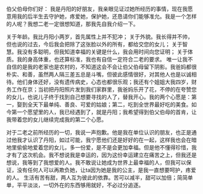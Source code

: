 
伯父伯母你们好：
我是丹阳的好朋友，我亲眼见证过她所经历的事情，现在我愿意用我的后半生去守护她，疼爱她，保护她，还恳请你们能够准允。我是一个怎样的人呢？我想二老一定很想知道，那我先自我介绍一下。

关于年龄。我比丹阳小两岁，首先属性上并不犯冲；
关于外貌。我长得并不帅，但也说的过去，今后我会把除了这张脸以外的所有，都给交您的女儿；
关于智慧。我没有多聪明，但我知道幸福的关键是什么，我会用时间向您证明；
关于体质。我的身高体重，也还算标准，我也有自信一定符合二老的要求。
唯一让我不自信的是我的老家也是农村的，不知道这会不会让伯父伯母留下阴影。我爸妈都很朴实、和善，虽然两人隔三差五总是斗嘴，但彼此感情很好，对其他人也是以诚相待。他们身体还好，没有遗传病史，心态也都很乐观；我还有个姐姐大我四岁，财务工作在京；当初把丹阳照片发到我们家群里，我爸妈乐开了花，不停的在夸赞您的女儿，也说儿子终于找到自己想要寻找的人了，替我开心。我的两个心愿是：第一，娶到全天下最单纯、善良、可爱的姑娘；第二，吃到全世界最好吃的美食。如今第一个愿望里的人，我已经遇到了，就是丹阳；我希望得到伯父伯母的首肯，让我带着您的女儿继续完成我的第二个心愿。

对于二老之前所经历的一切，我说一声抱歉。他是我在单位认识的朋友，也正是通过他我才认识了丹阳，如过可能，我宁愿他们还是好好的在一起，这样我也会在暗地里偷偷地爱着您的女儿，多一份爱，是不是会更加幸福。但是他不懂得珍惜，我才有了这次机会。我不想说我是幸运的，因为这份幸运建立在痛苦之上，但我还是想说，我等到了我想爱的人。我不敢说让她成为世界上最幸福的人，但我可以保证，没有任何人可以再欺负她，让ta因为她是我的公主，是我一直想要呵护，疼爱的人。
生活有苦有甜，两人互为彼此的依靠。苦可以减半，甜可以加倍；简简单单，平平淡淡，一切外在的东西够用就好，不必过分追逐。
